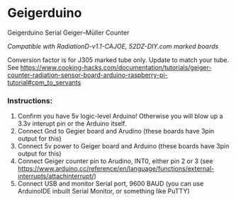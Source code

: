 # Geigerduino

Geigerduino Serial Geiger–Müller Counter

*Compatible with RadiationD-v1.1-CAJOE, 52DZ-DIY.com marked boards*

Conversion factor is for J305 marked tube only. Update to match your tube. See https://www.cooking-hacks.com/documentation/tutorials/geiger-counter-radiation-sensor-board-arduino-raspberry-pi-tutorial#cpm_to_servants

### Instructions:

1. Confirm you have 5v logic-level Arduino! Otherwise you will blow up a 3.3v interupt pin or the Arduino itself.
1. Connect Gnd to Gegier board and Arudino (these boards have 3pin output for this)
1. Connect 5v power to Geiger board and Arduino (these boards have 3pin output for this)
1. Connect Geiger counter pin to Arudino, INT0, either pin 2 or 3 (see https://www.arduino.cc/reference/en/language/functions/external-interrupts/attachinterrupt/)
1. Connect USB and monitor Serial port, 9600 BAUD (you can use ArduinoIDE inbuilt Serial Monitor, or something like PuTTY)
